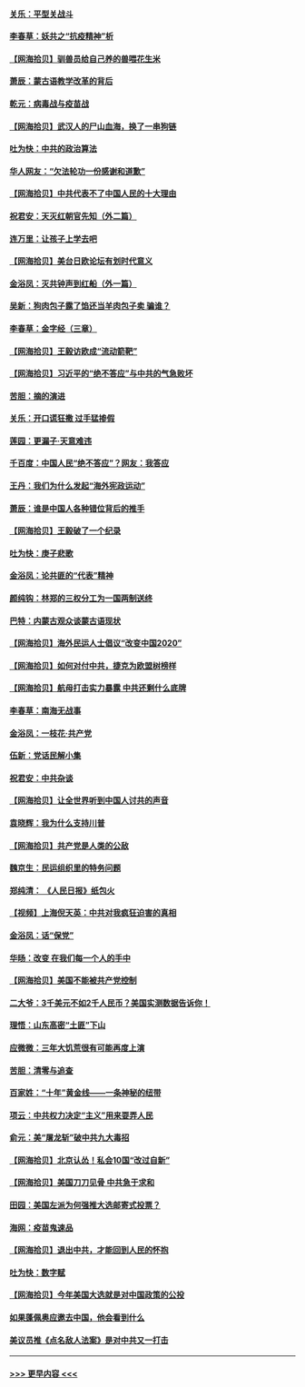 #### [关乐：平型关战斗](../pages/nsc993/n12395387.md?t=09111402) 
#### [李春草：妖共之“抗疫精神”析](../pages/nsc993/n12395240.md?t=09111402) 
#### [【网海拾贝】驯兽员给自己养的兽喂花生米](../pages/nsc993/n12393919.md?t=09111402) 
#### [萧辰：蒙古语教学改革的背后](../pages/nsc993/n12393677.md?t=09111402) 
#### [乾元：病毒战与疫苗战](../pages/nsc993/n12393107.md?t=09111402) 
#### [【网海拾贝】武汉人的尸山血海，换了一串狗链](../pages/nsc993/n12393043.md?t=09111402) 
#### [吐为快：中共的政治算法](../pages/nsc993/n12390506.md?t=09111402) 
#### [华人网友：“欠法轮功一份感谢和道歉”](../pages/nsc993/n12390098.md?t=09111402) 
#### [【网海拾贝】中共代表不了中国人民的十大理由](../pages/nsc993/n12388155.md?t=09111402) 
#### [祝君安：天灭红朝官先知（外二篇）](../pages/nsc993/n12387957.md?t=09111402) 
#### [连万里：让孩子上学去吧](../pages/nsc993/n12385309.md?t=09111402) 
#### [【网海拾贝】美台日欧论坛有划时代意义](../pages/nsc993/n12385232.md?t=09111402) 
#### [金浴凤：灭共钟声到红船（外一篇）](../pages/nsc993/n12385154.md?t=09111402) 
#### [吴新：狗肉包子露了馅还当羊肉包子卖 骗谁？](../pages/nsc993/n12385133.md?t=09111402) 
#### [李春草：金字经（三章）](../pages/nsc993/n12383691.md?t=09111402) 
#### [【网海拾贝】王毅访欧成“流动箭靶”](../pages/nsc993/n12383338.md?t=09111402) 
#### [【网海拾贝】习近平的“绝不答应”与中共的气急败坏](../pages/nsc993/n12382819.md?t=09111402) 
#### [苦胆：摘的演进](../pages/nsc993/n12382619.md?t=09111402) 
#### [关乐：开口谎狂撒 过手猛掺假](../pages/nsc993/n12382604.md?t=09111402) 
#### [莲园：更漏子‧天意难违](../pages/nsc993/n12382598.md?t=09111402) 
#### [千百度：中国人民“绝不答应”？网友：我答应](../pages/nsc993/n12382024.md?t=09111402) 
#### [王丹：我们为什么发起“海外宪政运动”](../pages/nsc993/n12380286.md?t=09111402) 
#### [萧辰：谁是中国人各种错位背后的推手](../pages/nsc993/n12379800.md?t=09111402) 
#### [【网海拾贝】王毅破了一个纪录](../pages/nsc993/n12379251.md?t=09111402) 
#### [吐为快：庚子悲歌](../pages/nsc993/n12378821.md?t=09111402) 
#### [金浴凤：论共匪的“代表”精神](../pages/nsc993/n12377546.md?t=09111402) 
#### [颜纯钩：林郑的三权分工为一国两制送终](../pages/nsc993/n12377306.md?t=09111402) 
#### [巴特：内蒙古观众谈蒙古语现状](../pages/nsc993/n12376923.md?t=09111402) 
#### [【网海拾贝】海外民运人士倡议“改变中国2020”](../pages/nsc993/n12376682.md?t=09111402) 
#### [【网海拾贝】如何对付中共，捷克为欧盟树榜样](../pages/nsc993/n12374209.md?t=09111402) 
#### [【网海拾贝】航母打击实力暴露 中共还剩什么底牌](../pages/nsc993/n12371825.md?t=09111402) 
#### [李春草：南海无战事](../pages/nsc993/n12371159.md?t=09111402) 
#### [金浴凤：一枝花·共产党](../pages/nsc993/n12368757.md?t=09111402) 
#### [伍新：党话民解小集](../pages/nsc993/n12366907.md?t=09111402) 
#### [祝君安：中共杂谈](../pages/nsc993/n12366076.md?t=09111402) 
#### [【网海拾贝】让全世界听到中国人讨共的声音](../pages/nsc993/n12365569.md?t=09111402) 
#### [袁晓辉：我为什么支持川普](../pages/nsc993/n12362670.md?t=09111402) 
#### [【网海拾贝】共产党是人类的公敌](../pages/nsc993/n12363182.md?t=09111402) 
#### [魏京生：民运组织里的特务问题](../pages/nsc993/n12363010.md?t=09111402) 
#### [郑纯清： 《人民日报》纸包火](../pages/nsc993/n12362706.md?t=09111402) 
#### [【视频】上海倪天英：中共对我疯狂迫害的真相](../pages/nsc993/n12356341.md?t=09111402) 
#### [金浴凤：话“保党”](../pages/nsc993/n12361867.md?t=09111402) 
#### [华旸：改变 在我们每一个人的手中](../pages/nsc993/n12361774.md?t=09111402) 
#### [【网海拾贝】美国不能被共产党控制](../pages/nsc993/n12360271.md?t=09111402) 
#### [二大爷：3千美元不如2千人民币？美国实测数据告诉你！](../pages/nsc993/n12358563.md?t=09111402) 
#### [理悟：山东高密“土匪”下山](../pages/nsc993/n12358535.md?t=09111402) 
#### [应微微：三年大饥荒很有可能再度上演](../pages/nsc993/n12358523.md?t=09111402) 
#### [苦胆：清零与追查](../pages/nsc993/n12358501.md?t=09111402) 
#### [百家姓：“十年”黄金线——一条神秘的纽带](../pages/nsc993/n12358319.md?t=09111402) 
#### [项云：中共权力决定“主义”用来耍弄人民](../pages/nsc993/n12358172.md?t=09111402) 
#### [俞元：美“屠龙斩”破中共九大毒招](../pages/nsc993/n12357822.md?t=09111402) 
#### [【网海拾贝】北京认怂！私会10国“改过自新”](../pages/nsc993/n12357784.md?t=09111402) 
#### [【网海拾贝】美国刀刀见骨 中共急于求和](../pages/nsc993/n12355511.md?t=09111402) 
#### [田园：美国左派为何强推大选邮寄式投票？](../pages/nsc993/n12352963.md?t=09111402) 
#### [海网：疫苗鬼速品](../pages/nsc993/n12354438.md?t=09111402) 
#### [【网海拾贝】退出中共，才能回到人民的怀抱](../pages/nsc993/n12352634.md?t=09111402) 
#### [吐为快：数字赋](../pages/nsc993/n12352317.md?t=09111402) 
#### [【网海拾贝】今年美国大选就是对中国政策的公投](../pages/nsc993/n12350973.md?t=09111402) 
#### [如果蓬佩奥应邀去中国，他会看到什么](../pages/nsc993/n12350945.md?t=09111402) 
#### [美议员推《点名敌人法案》是对中共又一打击](../pages/nsc993/n12350765.md?t=09111402) 

----
#### [ >>> 更早内容 <<< ](../indexes/nsc993-earlier.md)
